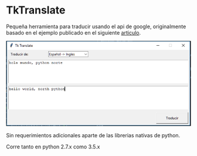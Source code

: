 TkTranslate
===========

Pequeña herramienta para traducir usando el api de google, originalmente basado en el ejemplo publicado 
en el siguiente [articulo](http://www.pythondiario.com/2018/05/creacion-de-un-traductor-de-palabras.html).

![](./screenshot.png)

Sin requerimientos adicionales aparte de las librerias nativas de python.

Corre tanto en python 2.7.x como 3.5.x

